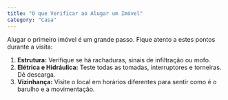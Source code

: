 ```yaml
---
title: "O que Verificar ao Alugar um Imóvel"
category: "Casa"
---
```


Alugar o primeiro imóvel é um grande passo. Fique atento a estes pontos durante a visita:

1.  **Estrutura:** Verifique se há rachaduras, sinais de infiltração ou mofo.
2.  **Elétrica e Hidráulica:** Teste todas as tomadas, interruptores e torneiras. Dê descarga.
3.  **Vizinhança:** Visite o local em horários diferentes para sentir como é o barulho e a movimentação.
